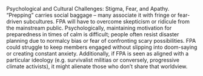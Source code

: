 Psychological and Cultural Challenges: Stigma, Fear, and Apathy. “Prepping” carries social baggage – many associate it with fringe or fear-driven subcultures. FPA will have to overcome skepticism or ridicule from the mainstream public. Psychologically, maintaining motivation for preparedness in times of calm is difficult; people often resist disaster planning due to normalcy bias or fear of confronting scary possibilities. FPA could struggle to keep members engaged without slipping into doom-saying or creating constant anxiety. Additionally, if FPA is seen as aligned with a particular ideology (e.g. survivalist militias or conversely, progressive climate activists), it might alienate those who don’t share that worldview.